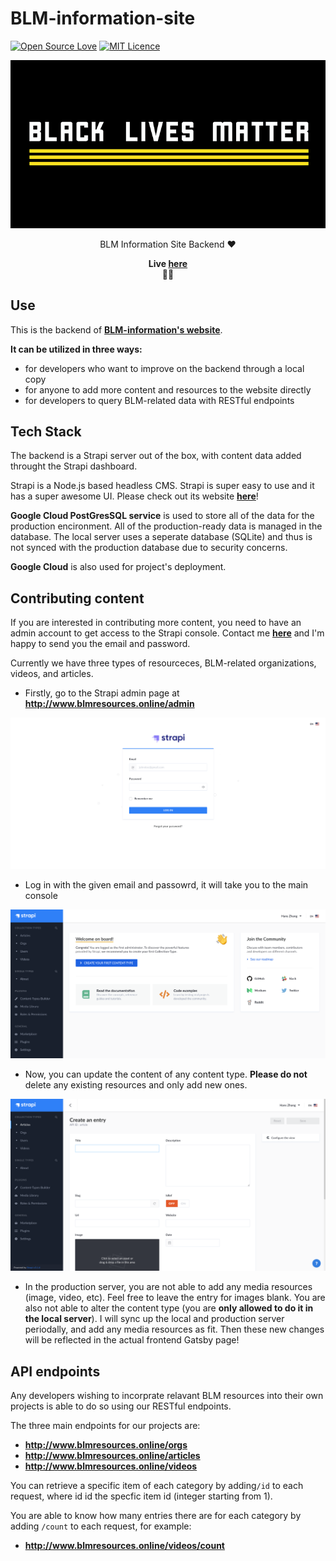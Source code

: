 # BLM-information-site


[![Open Source Love](https://badges.frapsoft.com/os/v1/open-source.svg?v=103)](https://github.com/ellerbrock/open-source-badges/) [![MIT Licence](https://badges.frapsoft.com/os/mit/mit.svg?v=103)](https://opensource.org/licenses/mit-license.php)


<p align="center">
  <img
    src="assets/readme/banner.png"
    alt="backend readme background"
  />
</p>

<!-- short description -->
<p align="center">
  BLM Information Site Backend ♥️</a>
</p>

<p align="center">
  <strong>
    Live <a href="www.blmresources.online"> here</a>
    <br /> ✊🏿 
  </strong>
</p>

## Use

This is the backend of [**BLM-information's website**](https://github.com/hanszhang00/blm-resources).

**It can be utilized in three ways:**
- for developers who want to improve on the backend through a local copy
- for anyone to add more content and resources to the website directly
- for developers to query BLM-related data with RESTful endpoints

## Tech Stack

The backend is a Strapi server out of the box, with content data added throught the Strapi dashboard.

Strapi is a Node.js based headless CMS. Strapi is super easy to use and it has a super awesome UI. Please check out its website [**here**](https://strapi.io/)!

**Google Cloud PostGresSQL service** is used to store all of the data for the production encironment. All of the production-ready data is managed in the database. The local server uses a seperate database (SQLite) and thus is not synced with the production database due to security concerns. 

**Google Cloud** is also used for project's deployment.

## Contributing content

If you are interested in contributing more content, you need to have an admin account to get access to the Strapi console. Contact me [**here**](mailto:hanszhang2000@gmail.com) and I'm happy to send you the email and password.

Currently we have three types of resourceces, BLM-related organizations, videos, and articles.

- Firstly, go to the Strapi admin page at **http://www.blmresources.online/admin**

<img src="assets/readme/loging-page.png">

- Log in with the given email and passowrd, it will take you to the main console

<img src="assets/readme/main-console.png">

- Now, you can update the content of any content type. **Please do not** delete any existing resources and only add new ones.

<img src="assets/readme/new-entry.png">

- In the production server, you are not able to add any media resources (image, video, etc). Feel free to leave the entry for images blank. You are also not able to alter the content type (you are **only allowed to do it in the local server**). I will sync up the local and production server periodally, and add any media resources as fit. Then these new changes will be reflected in the actual frontend Gatsby page!

## API endpoints

Any developers wishing to incorprate relavant BLM resources into their own projects is able to do so using our RESTful endpoints.

The three main endpoints for our projects are:

- **http://www.blmresources.online/orgs**
- **http://www.blmresources.online/articles**
- **http://www.blmresources.online/videos**

You can retrieve a specific item of each category by adding`/id` to each request, where id
id the specfic item id (integer starting from 1).

You are able to know how many entries there are for each category by adding `/count` to each request, for example:
- **http://www.blmresources.online/videos/count**








